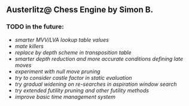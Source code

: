 ## Austerlitz@ Chess Engine by Simon B.

### TODO in the future:

- *smarter MVV/LVA lookup table values*
- *mate killers*
- *replace by depth scheme in transposition table*
- *smarter depth reduction and more accurate conditions defining late moves*
- *experiment with null move pruning*
- *try to consider castle factor in static evaluation*
- *try gradual widening on re-searches in aspiration window search*
- *try extended futility pruning and other futility methods*
- *improve basic time management system*

